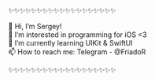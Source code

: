 ✨✨✨✨✨✨✨✨✨✨✨✨✨✨✨✨✨✨✨

👋 Hi, I’m Sergey!       
👀 I’m interested in programming for iOS <3    
🌱 I’m currently learning UIKit & SwiftUI   
📫 How to reach me: Telegram - @FriadoR 

✨✨✨✨✨✨✨✨✨✨✨✨✨✨✨✨✨✨✨

